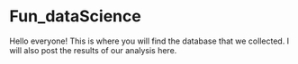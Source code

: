 # Fun_dataScience
Hello everyone! This is where you will find the database that we collected. I will also post the results of our analysis here. 
